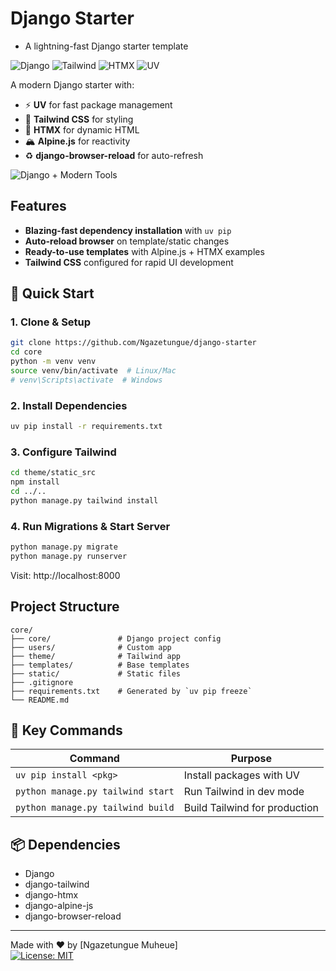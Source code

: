 
# Django Starter  

* A lightning-fast Django starter template 

![Django](https://img.shields.io/badge/Django-092E20?style=for-the-badge&logo=django&logoColor=white)
![Tailwind](https://img.shields.io/badge/Tailwind_CSS-38B2AC?style=for-the-badge&logo=tailwind-css&logoColor=white)
![HTMX](https://img.shields.io/badge/HTMX-1a237e?style=for-the-badge&logo=htmx&logoColor=white)
![UV](https://img.shields.io/badge/UV-FFD43B?style=for-the-badge&logo=python&logoColor=blue)



A modern Django starter with:
- ⚡ **UV** for fast package management  
- 🎨 **Tailwind CSS** for styling  
- 🔄 **HTMX** for dynamic HTML  
- 🏔️ **Alpine.js** for reactivity  
- ♻️ **django-browser-reload** for auto-refresh  

![Django + Modern Tools](https://img.shields.io/badge/stack-Django%20%2B%20Tailwind%20%2B%20HTMX-blue)

## Features
- **Blazing-fast dependency installation** with `uv pip`  
- **Auto-reload browser** on template/static changes  
- **Ready-to-use templates** with Alpine.js + HTMX examples  
- **Tailwind CSS** configured for rapid UI development  

## 🚀 Quick Start

### 1. Clone & Setup
```bash
git clone https://github.com/Ngazetungue/django-starter
cd core
python -m venv venv
source venv/bin/activate  # Linux/Mac
# venv\Scripts\activate  # Windows
```

### 2. Install Dependencies
```bash
uv pip install -r requirements.txt
```

### 3. Configure Tailwind
```bash
cd theme/static_src
npm install
cd ../..
python manage.py tailwind install
```

### 4. Run Migrations & Start Server
```bash
python manage.py migrate
python manage.py runserver
```
Visit: http://localhost:8000

## Project Structure
```
core/
├── core/               # Django project config
├── users/              # Custom app
├── theme/              # Tailwind app
├── templates/          # Base templates
├── static/             # Static files
├── .gitignore
├── requirements.txt    # Generated by `uv pip freeze`
└── README.md
```

## 🔧 Key Commands
| Command | Purpose |
|---------|---------|
| `uv pip install <pkg>` | Install packages with UV |
| `python manage.py tailwind start` | Run Tailwind in dev mode |
| `python manage.py tailwind build` | Build Tailwind for production |

## 📦 Dependencies
- Django
- django-tailwind
- django-htmx
- django-alpine-js
- django-browser-reload

---

Made with ❤️ by [Ngazetungue Muheue]  
[![License: MIT](https://img.shields.io/badge/License-MIT-yellow.svg)](https://opensource.org/licenses/MIT)
```
